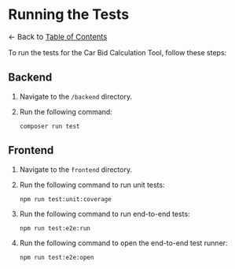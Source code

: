 # Running the Tests

<span style="font-size: 15px;">← Back to [Table of Contents](../README.md)</span>

To run the tests for the Car Bid Calculation Tool, follow these steps:

## Backend

1. Navigate to the `/backend` directory.
2. Run the following command:

   `composer run test`

## Frontend

1. Navigate to the `frontend` directory.
2. Run the following command to run unit tests:

   `npm run test:unit:coverage`

3. Run the following command to run end-to-end tests:

   `npm run test:e2e:run`

4. Run the following command to open the end-to-end test runner:

   `npm run test:e2e:open`
